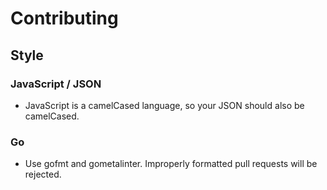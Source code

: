 # Contributing

## Style

### JavaScript / JSON

 - JavaScript is a camelCased language, so your JSON should also be camelCased.

### Go

 - Use gofmt and gometalinter.  Improperly formatted pull requests will be rejected.
